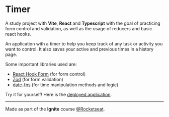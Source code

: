 # Timer

A study project with **Vite**, **React** and **Typescript** with the goal of practicing form control and validation, as well as the usage of reducers and basic react hooks.

An application with a timer to help you keep track of any task or activity you want to control. It also saves your active and previous times in a history page.

Some important libraries used are:
* [React Hook Form](https://react-hook-form.com/) (for form control)
* [Zod](https://zod.dev/) (for form validation)
* [date-fns](https://date-fns.org/) (for time manipulation methods and logic)

Try it for yourself! Here is the [deployed application](https://02-ignite-timer-wine.vercel.app/).

---
Made as part of the **Ignite** course [@Rocketseat](https://www.rocketseat.com.br/).
